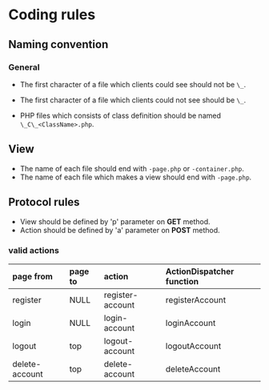 # Coding rules

## Naming convention

### General

- The first character of a file which clients could see should not be `\_`.
- The first character of a file which clients could not see should be `\_`.

- PHP files which consists of class definition should be named `\_C\_<ClassName>.php`.

## View

- The name of each file should end with `-page.php` or `-container.php`.
- The name of each file which makes a view should end with `-page.php`.

## Protocol rules

- View should be defined by 'p' parameter on __GET__ method.
- Action should be defined by 'a' parameter on __POST__ method.

### valid actions

| page from      | page to | action           | ActionDispatcher function |
|:---------------|:--------|:-----------------|:--------------------------|
| register       | NULL    | register-account | registerAccount           |
| login          | NULL    | login-account    | loginAccount              |
| logout         | top     | logout-account   | logoutAccount             |
| delete-account | top     | delete-account   | deleteAccount             |
